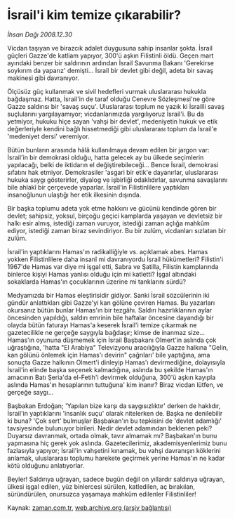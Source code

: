 # İsrail'i kim temize çıkarabilir?

*İhsan Dağı 2008.12.30*

<td class="columnist-detail">
<p>Vicdan taşıyan ve birazcık adalet duygusuna sahip insanlar şokta. İsrail güçleri Gazze'de katliam yapıyor, 300'ü aşkın Filistinli öldü. Geçen mart ayındaki benzer bir saldırının ardından İsrail Savunma Bakanı 'Gerekirse soykırım da yaparız' demişti... İsrail bir devlet gibi değil, adeta bir savaş makinesi gibi davranıyor.</p>
<p><p>Ölçüsüz güç kullanmak ve sivil hedefleri vurmak uluslararası hukukla bağdaşmaz. Hatta, İsrail'in de taraf olduğu Cenevre Sözleşmesi'ne göre Gazze saldırısı bir 'savaş suçu'. Uluslararası toplum ne yazık ki İsrailli savaş suçlularını yargılayamıyor; vicdanlarımızda yargılıyoruz İsrail'i. Bu da yetmiyor, hukuku hiçe sayan 'vahşi bir devlet', medeniyetin hukuk ve etik değerleriyle kendini bağlı hissetmediği gibi uluslararası toplum da İsrail'e 'medeniyet dersi' veremiyor. 
<p>Bütün bunların arasında hâlâ kullanılmaya devam edilen bir jargon var: İsrail'in bir demokrasi olduğu, hatta gelecek ay bu ülkede seçimlerin yapılacağı, belki de iktidarın el değiştirebileceği... Bence İsrail, demokrasi sıfatını hak etmiyor. Demokrasiler 'asgari bir etik'e dayanırlar, uluslararası hukuka saygı gösterirler, diyalog ve işbirliği odaklıdırlar, savunma savaşlarını bile ahlakî bir çerçevede yaparlar. İsrail'in Filistinlilere yaptıkları insanoğlunun ulaştığı her etik ilkesinin dışında.
<p>Bir başka toplumu adeta yok etme hakkını ve gücünü kendinde gören bir devlet; sahipsiz, yoksul, birçoğu geçici kamplarda yaşayan ve devletsiz bir halkı esir almış, istediği zaman vuruyor, istediği zaman açlığa mahkûm ediyor, istediği zaman biraz sevindiriyor. Bu bir zulüm, vicdanları sızlatan bir zulüm. 
<p>İsrail'in yaptıklarını Hamas'ın radikalliğiyle vs. açıklamak abes. Hamas yokken Filistinlilere daha insanî mi davranıyordu İsrail hükümetleri? Filistin'i 1967'de Hamas var diye mi işgal etti, Sabra ve Şatilla, Filistin kamplarında binlerce kişiyi Hamas yanlısı olduğu için mi katletti? İşgal altındaki sokaklarda Hamas'ın çocuklarının üzerine mi tanklarını sürdü?
<p>Medyamızda bir Hamas eleştirisidir gidiyor. Sanki İsrail sözcülerinin iki gündür anlattıkları gibi Gazze'yi kan gölüne çeviren Hamas. Bu yazarları okursanız bütün bunlar Hamas'ın bir tezgâhı. Saldırı hazırlıklarının aylar öncesinden yapıldığı, saldırı emrinin bile haftalar öncesine dayandığı bir olayda bütün faturayı Hamas'a keserek İsrail'i temize çıkarmak ne gazetecilikle ne gerçeğe saygıyla bağdaşır; kimse de inanmaz size... Hamas'ın oyununa düşmemek için İsrail Başbakanı Olmert'in aslında çok uğraştığına, 'hatta "El Arabiya" Televizyonu aracılığıyla Gazze halkına "Gelin, kan gölünü önlemek için Hamas'ı devirin" çağrıları' bile yaptığına, ama sonuçta Gazze halkının Olmert'i dinleyip Hamas'ı devirmediğine, dolayısıyla İsrail'in elinde başka seçenek kalmadığına, aslında bu şekilde Hamas'ın amacının Batı Şeria'da el-Fetih'i devirmek olduğuna, 300'ü aşkın kayıpla aslında Hamas'ın hesaplarının tuttuğuna' kim inanır? Biraz vicdan lütfen, ve gerçeğe saygı... 
<p>Başbakan Erdoğan; 'Yapılan bize karşı da saygısızlıktır' derken de haklıdır, İsrail'in yaptıklarını 'insanlık suçu' olarak nitelerken de. Başka ne denilebilir ki buna? 'Çok sert' bulmuşlar Başbakan'ın bu tepkisini de 'devlet adamlığı' tavsiyesinde bulunuyor birileri. Nedir devlet adamından beklenen peki? Duyarsız davranmak, ortada olmak, tavır almamak mı? Başbakan'ın bunu yapmasına hiç gerek yok aslında. Gazetecilerimiz, akademisyenlerimiz bunu fazlasıyla yapıyor; İsrail'in vahşetini kınamak, bu vahşi davranışın köklerini anlamak, uluslararası toplumu harekete geçirmek yerine Hamas'ın ne kadar kötü olduğunu anlatıyorlar.
<p>Beyler! Saldırıya uğrayan, sadece bugün değil on yıllardır saldırıya uğrayan, ülkesi işgal edilen, yüz binlercesi sürülen, katledilen, aç bırakılan, süründürülen, onursuzca yaşamaya mahkûm edilenler Filistinliler!</p>
<a href="http://web.archive.org/web/20101211043136/mailto:i.dagi@zaman.com.tr">
</a></p></p></p></p></p></p></p></td>

Kaynak: [zaman.com.tr](http://zaman.com.tr/yazar.do?yazino=789621), [web.archive.org (arşiv bağlantısı)](http://web.archive.org/web/20101211043136/http://www.zaman.com.tr:80/yazar.do?yazino=789621)
